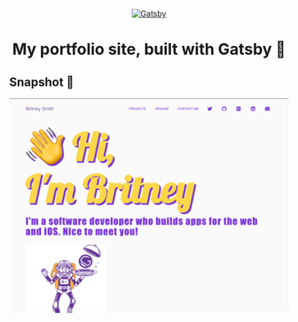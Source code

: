 <p align="center">
  <a href="https://www.gatsbyjs.org">
    <img alt="Gatsby" src="https://www.gatsbyjs.org/monogram.svg" width="60" />
  </a>
</p>
<h1 align="center">
  My portfolio site, built with Gatsby 🚀
</h1>

## Snapshot 📸

![Portfolio snapshot](https://raw.githubusercontent.com/britneys/britneys.github.io/assets/portfolio-site-snapshot.png)
